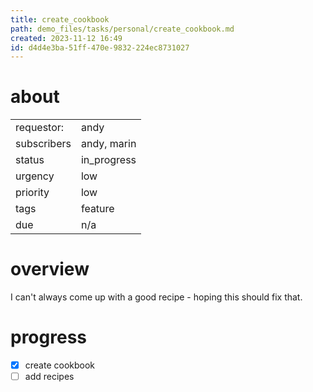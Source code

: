 ```yaml
---
title: create_cookbook
path: demo_files/tasks/personal/create_cookbook.md
created: 2023-11-12 16:49
id: d4d4e3ba-51ff-470e-9832-224ec8731027
---
```


# about

|             |             |
| ----------- | ----------- |
| requestor:  | andy        |
| subscribers | andy, marin |
| status      | in_progress |
| urgency     | low         |
| priority    | low         |
| tags        | feature     |
| due         | n/a         |

# overview

I can't always come up with a good recipe - hoping this should fix that.

# progress

- [x] create cookbook
- [ ] add recipes
